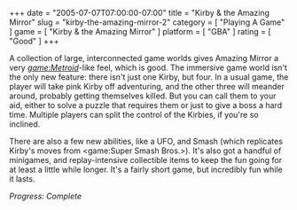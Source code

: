 +++
date = "2005-07-07T07:00:00-07:00"
title = "Kirby & the Amazing Mirror"
slug = "kirby-the-amazing-mirror-2"
category = [ "Playing A Game" ]
game = [ "Kirby & the Amazing Mirror" ]
platform = [ "GBA" ]
rating = [ "Good" ]
+++

A collection of large, interconnected game worlds gives Amazing Mirror a very <i><game:Metroid></i>-like feel, which is good.  The immersive game world isn't the only new feature: there isn't just one Kirby, but four.  In a usual game, the player will take pink Kirby off adventuring, and the other three will meander around, probably getting themselves killed.  But you can call them to your aid, either to solve a puzzle that requires them or just to give a boss a hard time.  Multiple players can split the control of the Kirbies, if you're so inclined.

There are also a few new abilities, like a UFO, and Smash (which replicates Kirby's moves from <game:Super Smash Bros.>).  It's also got a handful of minigames, and replay-intensive collectible items to keep the fun going for at least a little while longer.  It's a fairly short game, but incredibly fun while it lasts.

<i>Progress: Complete</i>
